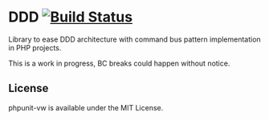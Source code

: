 # DDD [![Build Status](https://travis-ci.org/hmlb/ddd.svg)](https://travis-ci.org/hmlb/ddd)

Library to ease DDD architecture with command bus pattern implementation in PHP projects.

This is a work in progress, BC breaks could happen without notice.

## License

phpunit-vw is available under the MIT License.
